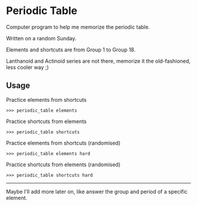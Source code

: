 # Periodic Table
Computer program to help me memorize the periodic table.

Written on a random Sunday.

Elements and shortcuts are from Group 1 to Group 18.

Lanthanoid and Actinoid series are not there, memorize it the old-fashioned, less cooler way ;)

## Usage
Practice elements from shortcuts
```
>>> periodic_table elements
```

Practice shortcuts from elements
```
>>> periodic_table shortcuts
```

Practice elements from shortcuts (randomised)
```
>>> periodic_table elements hard
```

Practice shortcuts from elements (randomised)
```
>>> periodic_table shortcuts hard
```

***

Maybe I'll add more later on, like answer the group and period of a specific element.